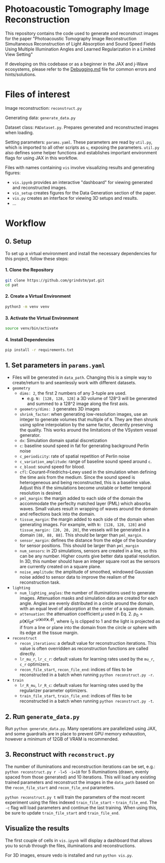 # Photoacoustic Tomography Image Reconstruction
This repository contains the code used to generate and reconstruct images for the paper "Photoacoustic Tomography Image Reconstruction Simultaneous Reconstruction of Light Absorption and Sound Speed Fields Using Multiple Illumination Angles and Learned Regularization in a Limited View Setting" 


If developing on this codebase or as a beginner in the JAX and j-Wave ecosystems, please refer to the [Debugging.md](Debugging.md) file for common errors and hints/solutions.

# Files of interest

Image reconstruction: `reconstruct.py`

Generating data: `generate_data.py`

Dataset class: `PADataset.py`. Prepares generated and reconstructed images when loading. 

Setting parameters: `params.yaml`. These parameters are read by `util.py`, which is imported to all other scripts as `u`, exposing the parameters. `util.py` also defines some helper functions and establishes important environment flags for using JAX in this workflow. 

Files with names containing `vis` involve visualizing results and generating figures:
- `vis.ipynb` provides an interactive "dashboard" for viewing generated and reconstructed images.
- `vis_setup` creates figures for the Data Generation section of the paper.
- `vis.py` creates an interface for viewing 3D setups and results.
- ...

# Workflow
## 0. Setup
To set up a virtual environment and install the necessary dependencies for this project, follow these steps:
#### 1. Clone the Repository
```bash
git clone https://github.com/grindstm/pat.git
cd pat
```
#### 2. Create a Virtual Environment
  ```bash
  python3 -m venv venv
  ```
#### 3. Activate the Virtual Environment
  ```bash
  source venv/bin/activate
  ```
#### 4. Install Dependencies
```bash
pip install -r requirements.txt
```
## 1. Set parameters in `params.yaml`
- Files will be generated in `data_path`. Changing this is a simple way to create/return to and seamlessly work with different datasets. 
- `geometry`
  - `dims: 2`, the first 2 numbers of any 3-tuple are used.
    - e.g. `N: [128, 128, 128]` a 3D volume of 128^3 will be generated and summed to a 128^2 image along the first axis.
  - `geometry/dims: 3` generates 3D images
  - `shrink_factor`: when generating low-resolution images, use an integer  to generate volumes that multiple of `N`. They are then shrunk using spline interpolation by the same factor, decently preserving the quality. This works around the limitations of the VSystem vessel generator.
  - `dx`: Simulation domain spatial discretization
  - `c`: baseline sound speed in fat for generating background Perlin noise
  - `c_periodicity`: rate of spatial repetition of Perlin noise
  - `c_variation_amplitude`: range of baseline sound speed around `c`.
  - `c_blood`: sound speed for blood.
  - `cfl`: Courant–Friedrichs–Lewy used in the simulation when defining the time axis from the medium. Since the sound speed is heterogeneous and being reconstructed, this is a baseline value. Adjust this if the simulations become unstable or better temporal resolution is desired.
  - `pml_margin`: the margin added to each side of the domain the accommodate the perfeclty matched layer (PML) which absorbs waves. Small values result in wrapping of waves around the domain and reflections back into the domain.
  - `tissue_margin`: the margin added to each side of the domain when generating images. For example, with `N: [128, 128, 128]` and `tissue_margin: [20, 20, 20]`, the vessels will be generated in a domain `[88, 88, 88]`. This should be larger than `pml_margin`.
  - `sensor_margin`: defines the distance from the edge of the boundary for sensor positions. This should be larger than `pml_margin`
  - `num_sensors`: in 2D simulations, sensors are created in a line, so this can be any number. Higher counts give better data spatial resolution. In 3D, this number should have an integer square root as the sensors are currently created on a square plane.
  - `noise_amplitude`: the amplitude of smoothed, windowed Gaussian noise added to sensor data to improve the realism of the reconstruction task. 
- `lighting`
  - `num_lighting_angles`: the number of illuminations used to generate images. Attenuation masks and simulation data are created for each angle. Angles are evenly distributed in a circle around the domain, with an equal level of absorption at the center of a square domain.
  - `attenuation`: the attenuation coefficient $\mu$ used in Eq. 2. $p_0 = \mu(\mathbf{x}) I_0 e^{-\mu(\mathbf{x}) d(\mathbf{x}, \phi)}$, where $I_0$ is clipped to 1 and the light is projected as if from a line or plane into the domain from the circle or sphere with its edge at the tissue margin.
- `reconstruct`
  - `recon_iterations`: a default value for reconstruction iterations. This value is often overridden as reconstruction functions are called directly.
  - `lr_mu_r`, `lr_c_r`: default values for learning rates used by the `mu_r`, `c_r` optimizers.
  - `recon_file_start`, `recon_file_end`: indices of files to be reconstructed in a batch when running `python reconstruct.py -r`. 
- `train`
  - `lr_R_mu`, `lr_R_c`: default values for learning rates used by the regularizer parameter optimizers.
  - `train_file_start`, `train_file_end`: indices of files to be reconstructed in a batch when running `python reconstruct.py -t`.
## 2. Run `generate_data.py`
Run `python generate_data.py`. Many operations are parallelized using JAX, and some guardrails are in place to prevent GPU memory exhaustion, however a minimum of 12GB of VRAM is recommended. 
## 3. Reconstruct with `reconstruct.py`
The number of illuminations and reconstruction iterations can be set, e.g.: `python reconstruct.py r -l=5 -i=10` for 5 illuminations (drawn, evenly spaced from those generated) and 10 iterations. This will load any existing trained parameters and reconstruct the images in the `data_path` based on the `recon_file_start` and `recon_file_end` parameters. 

`python reconstruct.py t` will train the parameters of the most recent experiment using the files indexed `train_file_start` - `train_file_end`. The `-c` flag will load parameters and continue the last training. When using this, be sure to update `train_file_start` and `train_file_end`.
## Visualize the results
The first couple of cells in `vis.ipynb` will display a dashboard that allows you to scrub through the files, illuminations and reconstructions. 

For 3D images, ensure vedo is installed and run `python vis.py`. 

